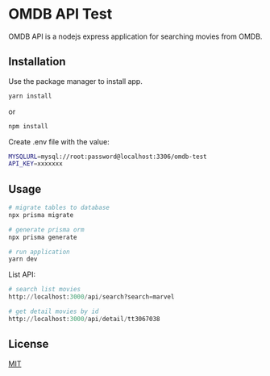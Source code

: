 # OMDB API Test

OMDB API is a nodejs express application for searching movies from OMDB.

## Installation

Use the package manager to install app.

```bash
yarn install
```
or
```bash
npm install
```

Create .env file with the value:
```bash
MYSQLURL=mysql://root:password@localhost:3306/omdb-test
API_KEY=xxxxxxx
```

## Usage

```python
# migrate tables to database
npx prisma migrate

# generate prisma orm
npx prisma generate

# run application
yarn dev
```

List API:
```python
# search list movies
http://localhost:3000/api/search?search=marvel

# get detail movies by id
http://localhost:3000/api/detail/tt3067038
```

## License
[MIT](https://choosealicense.com/licenses/mit/)